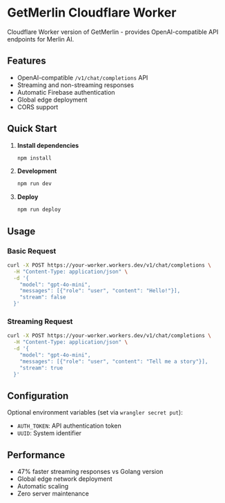 # GetMerlin Cloudflare Worker

Cloudflare Worker version of GetMerlin - provides OpenAI-compatible API endpoints for Merlin AI.

## Features

- OpenAI-compatible `/v1/chat/completions` API
- Streaming and non-streaming responses
- Automatic Firebase authentication
- Global edge deployment
- CORS support

## Quick Start

1. **Install dependencies**
   ```bash
   npm install
   ```

2. **Development**
   ```bash
   npm run dev
   ```

3. **Deploy**
   ```bash
   npm run deploy
   ```

## Usage

### Basic Request
```bash
curl -X POST https://your-worker.workers.dev/v1/chat/completions \
  -H "Content-Type: application/json" \
  -d '{
    "model": "gpt-4o-mini",
    "messages": [{"role": "user", "content": "Hello!"}],
    "stream": false
  }'
```

### Streaming Request
```bash
curl -X POST https://your-worker.workers.dev/v1/chat/completions \
  -H "Content-Type: application/json" \
  -d '{
    "model": "gpt-4o-mini",
    "messages": [{"role": "user", "content": "Tell me a story"}],
    "stream": true
  }'
```

## Configuration

Optional environment variables (set via `wrangler secret put`):
- `AUTH_TOKEN`: API authentication token
- `UUID`: System identifier

## Performance

- 47% faster streaming responses vs Golang version
- Global edge network deployment
- Automatic scaling
- Zero server maintenance
